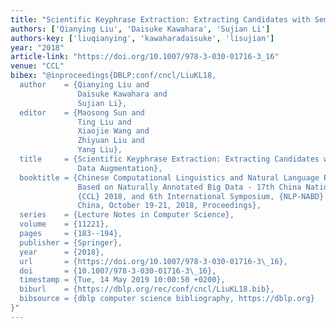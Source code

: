 ```yaml
---
title: "Scientific Keyphrase Extraction: Extracting Candidates with Semi-supervised Data Augmentation"
authors: ['Qianying Liu', 'Daisuke Kawahara', 'Sujian Li']
authors-key: ['liuqianying', 'kawaharadaisuke', 'lisujian']
year: "2018"
article-link: "https://doi.org/10.1007/978-3-030-01716-3_16"
venue: "CCL"
bibex: "@inproceedings{DBLP:conf/cncl/LiuKL18,
  author    = {Qianying Liu and
               Daisuke Kawahara and
               Sujian Li},
  editor    = {Maosong Sun and
               Ting Liu and
               Xiaojie Wang and
               Zhiyuan Liu and
               Yang Liu},
  title     = {Scientific Keyphrase Extraction: Extracting Candidates with Semi-supervised
               Data Augmentation},
  booktitle = {Chinese Computational Linguistics and Natural Language Processing
               Based on Naturally Annotated Big Data - 17th China National Conference,
               {CCL} 2018, and 6th International Symposium, {NLP-NABD} 2018, Changsha,
               China, October 19-21, 2018, Proceedings},
  series    = {Lecture Notes in Computer Science},
  volume    = {11221},
  pages     = {183--194},
  publisher = {Springer},
  year      = {2018},
  url       = {https://doi.org/10.1007/978-3-030-01716-3\_16},
  doi       = {10.1007/978-3-030-01716-3\_16},
  timestamp = {Tue, 14 May 2019 10:00:50 +0200},
  biburl    = {https://dblp.org/rec/conf/cncl/LiuKL18.bib},
  bibsource = {dblp computer science bibliography, https://dblp.org}
}"
---
```

